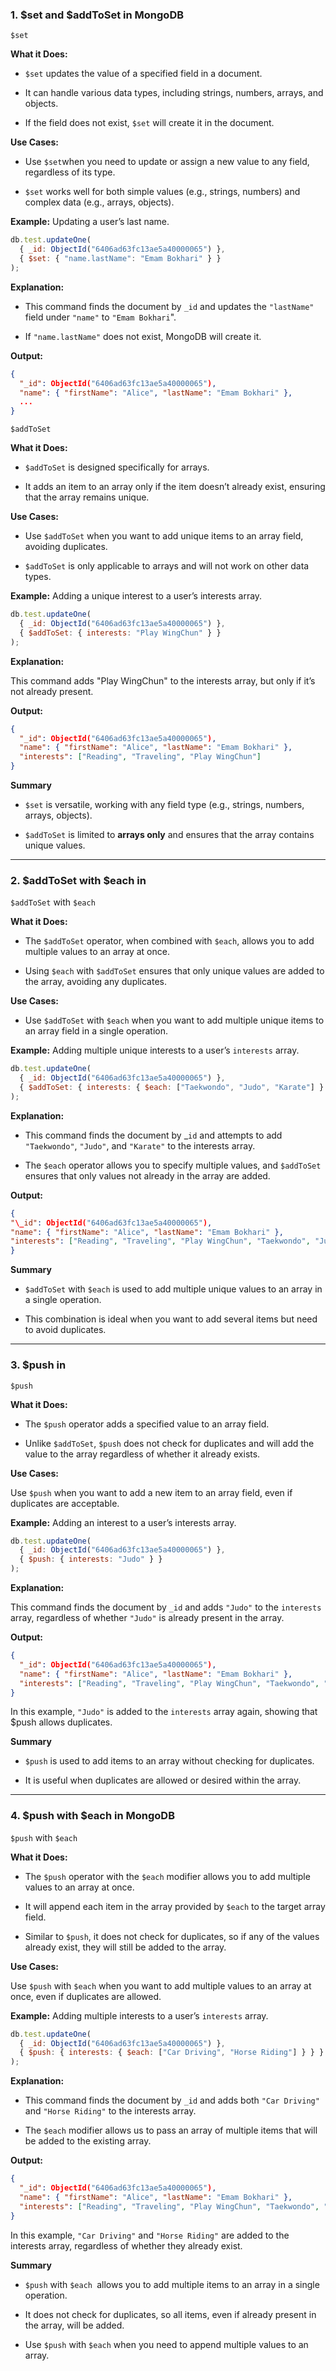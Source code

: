 ### 1. $set and $addToSet in MongoDB

`$set`

**What it Does:**

- `$set` updates the value of a specified field in a document.

- It can handle various data types, including strings, numbers, arrays, and objects.

- If the field does not exist, `$set` will create it in the document.

**Use Cases:**

- Use `$set`when you need to update or assign a new value to any field, regardless of its type.

- `$set` works well for both simple values (e.g., strings, numbers) and complex data (e.g., arrays, objects).

**Example:** Updating a user’s last name.

```js
db.test.updateOne(
  { _id: ObjectId("6406ad63fc13ae5a40000065") },
  { $set: { "name.lastName": "Emam Bokhari" } }
);
```

**Explanation:**

- This command finds the document by `_id` and updates the `"lastName"` field under `"name"` to `"Emam Bokhari`".

- If `"name.lastName"` does not exist, MongoDB will create it.

**Output:**

```json
{
  "_id": ObjectId("6406ad63fc13ae5a40000065"),
  "name": { "firstName": "Alice", "lastName": "Emam Bokhari" },
  ...
}
```

`$addToSet`

**What it Does:**

- `$addToSet` is designed specifically for arrays.

- It adds an item to an array only if the item doesn’t already exist, ensuring that the array remains unique.

**Use Cases:**

- Use `$addToSet` when you want to add unique items to an array field, avoiding duplicates.

- `$addToSet` is only applicable to arrays and will not work on other data types.

**Example:** Adding a unique interest to a user’s interests array.

```js
db.test.updateOne(
  { _id: ObjectId("6406ad63fc13ae5a40000065") },
  { $addToSet: { interests: "Play WingChun" } }
);
```

**Explanation:**

This command adds "Play WingChun" to the interests array, but only if it’s not already present.

**Output:**

```json
{
  "_id": ObjectId("6406ad63fc13ae5a40000065"),
  "name": { "firstName": "Alice", "lastName": "Emam Bokhari" },
  "interests": ["Reading", "Traveling", "Play WingChun"]
}
```

**Summary**

- `$set` is versatile, working with any field type (e.g., strings, numbers, arrays, objects).

- `$addToSet` is limited to **arrays only** and ensures that the array contains unique values.

---

### 2. $addToSet with $each in

`$addToSet` with `$each`

**What it Does:**

- The `$addToSet` operator, when combined with `$each`, allows you to add multiple values to an array at once.

- Using `$each` with `$addToSet` ensures that only unique values are added to the array, avoiding any duplicates.

**Use Cases:**

- Use `$addToSet` with `$each` when you want to add multiple unique items to an array field in a single operation.

**Example:** Adding multiple unique interests to a user’s `interests` array.

```js
db.test.updateOne(
  { _id: ObjectId("6406ad63fc13ae5a40000065") },
  { $addToSet: { interests: { $each: ["Taekwondo", "Judo", "Karate"] } } }
);
```

**Explanation:**

- This command finds the document by \_`id` and attempts to add `"Taekwondo"`, `"Judo"`, and `"Karate"` to the interests array.

- The `$each` operator allows you to specify multiple values, and `$addToSet` ensures that only values not already in the array are added.

**Output:**

```json
{
"\_id": ObjectId("6406ad63fc13ae5a40000065"),
"name": { "firstName": "Alice", "lastName": "Emam Bokhari" },
"interests": ["Reading", "Traveling", "Play WingChun", "Taekwondo", "Judo", "Karate"]
}
```

**Summary**

- `$addToSet` with `$each` is used to add multiple unique values to an array in a single operation.

- This combination is ideal when you want to add several items but need to avoid duplicates.

---

### 3. $push in 

`$push`

**What it Does:**

- The `$push` operator adds a specified value to an array field.

- Unlike `$addToSet`, `$push` does not check for duplicates and will add the value to the array regardless of whether it already exists.

**Use Cases:**

Use `$push` when you want to add a new item to an array field, even if duplicates are acceptable.

**Example:** Adding an interest to a user’s interests array.


```js
db.test.updateOne(
  { _id: ObjectId("6406ad63fc13ae5a40000065") },
  { $push: { interests: "Judo" } }
);
```

**Explanation:**

This command finds the document by `_id` and adds `"Judo"` to the `interests` array, regardless of whether `"Judo"` is already present in the array.

**Output:**


```json
{
  "_id": ObjectId("6406ad63fc13ae5a40000065"),
  "name": { "firstName": "Alice", "lastName": "Emam Bokhari" },
  "interests": ["Reading", "Traveling", "Play WingChun", "Taekwondo", "Judo", "Karate", "Judo"]
}
```

In this example, `"Judo"` is added to the `interests` array again, showing that $push allows duplicates.

**Summary**

- `$push` is used to add items to an array without checking for duplicates.

- It is useful when duplicates are allowed or desired within the array.

---

### 4. $push with $each in MongoDB

`$push` with `$each`

**What it Does:**

- The `$push` operator with the `$each` modifier allows you to add multiple values to an array at once.

- It will append each item in the array provided by `$each` to the target array field.

- Similar to `$push`, it does not check for duplicates, so if any of the values already exist, they will still be added to the array.

**Use Cases:**

Use `$push` with `$each` when you want to add multiple values to an array at once, even if duplicates are allowed.

**Example:** Adding multiple interests to a user’s `interests` array.


```js
db.test.updateOne(
  { _id: ObjectId("6406ad63fc13ae5a40000065") },
  { $push: { interests: { $each: ["Car Driving", "Horse Riding"] } } }
);
```

**Explanation:**

- This command finds the document by `_id` and adds both `"Car Driving"` and `"Horse Riding"` to the interests array.

- The `$each` modifier allows us to pass an array of multiple items that will be added to the existing array.

**Output:**

```json
{
  "_id": ObjectId("6406ad63fc13ae5a40000065"),
  "name": { "firstName": "Alice", "lastName": "Emam Bokhari" },
  "interests": ["Reading", "Traveling", "Play WingChun", "Taekwondo", "Judo", "Karate", "Judo", "Car Driving", "Horse Riding"]
}
```

In this example, `"Car Driving"` and `"Horse Riding"` are added to the interests array, regardless of whether they already exist.

**Summary**

- `$push` with `$each `allows you to add multiple items to an array in a single operation.

- It does not check for duplicates, so all items, even if already present in the array, will be added.

- Use `$push` with `$each` when you need to append multiple values to an array.
